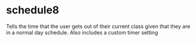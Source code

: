 # schedule8
Tells the time that the user gets out of their current class given that they are in a normal day schedule.
Also includes a custom timer setting
